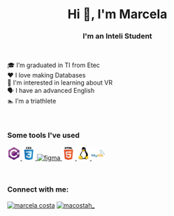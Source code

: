 <h1 align="center">Hi 👋, I'm Marcela</h1>
<h3 align="center">I'm an Inteli Student</h3>

<br />

🎓 I’m graduated in TI from Etec <br />
❤️ I love making Databases <br />
🧩 I'm interested in learning about VR <br />
🗣️ I have an advanced English <br />
🏊 I’m a triathlete <br />

<br />

<h3 align="left">Some tools I've used</h3>
<p align="left"> <a href="https://www.w3schools.com/cs/" target="_blank" rel="noreferrer"> <img src="https://raw.githubusercontent.com/devicons/devicon/master/icons/csharp/csharp-original.svg" alt="csharp" width="30" height="30"/> </a> <a href="https://www.w3schools.com/css/" target="_blank" rel="noreferrer"> <img src="https://raw.githubusercontent.com/devicons/devicon/master/icons/css3/css3-original-wordmark.svg" alt="css3" width="30" height="30"/> </a> <a href="https://www.figma.com/" target="_blank" rel="noreferrer"> <img src="https://www.vectorlogo.zone/logos/figma/figma-icon.svg" alt="figma" width="30" height="30"/> </a> <a href="https://www.w3.org/html/" target="_blank" rel="noreferrer"> <img src="https://raw.githubusercontent.com/devicons/devicon/master/icons/html5/html5-original-wordmark.svg" alt="html5" width="30" height="30"/> </a> <a href="https://www.linux.org/" target="_blank" rel="noreferrer"> <img src="https://raw.githubusercontent.com/devicons/devicon/master/icons/linux/linux-original.svg" alt="linux" width="30" height="30"/> </a> <a href="https://www.mysql.com/" target="_blank" rel="noreferrer"> <img src="https://raw.githubusercontent.com/devicons/devicon/master/icons/mysql/mysql-original-wordmark.svg" alt="mysql" width="30" height="30"/> </a> </p>

<br />

<h3 align="left">Connect with me:</h3>
<p align="left">
<a href="https://linkedin.com/in/marcela costa" target="blank"><img align="center" src="https://raw.githubusercontent.com/rahuldkjain/github-profile-readme-generator/master/src/images/icons/Social/linked-in-alt.svg" alt="marcela costa" height="30" width="40" /></a>
<a href="https://instagram.com/macostah_" target="blank"><img align="center" src="https://raw.githubusercontent.com/rahuldkjain/github-profile-readme-generator/master/src/images/icons/Social/instagram.svg" alt="macostah_" height="30" width="40" /></a>
</p>

<br />

<!--
<p>&nbsp;<img align="left" src="https://github-readme-stats.vercel.app/api?username=macosta7&show_icons=true&locale=en" alt="macosta7" /></p>

<p><img align="center" src="https://github-readme-stats.vercel.app/api/top-langs?username=macosta7&show_icons=true&locale=en&layout=compact" alt="macosta7" /></p>
-->



<!--
**macosta7/macosta7** is a ✨ _special_ ✨ repository because its `README.md` (this file) appears on your GitHub profile.

Here are some ideas to get you started:

- 🔭 I’m currently working on ...
- 🌱 I’m currently learning ...
- 👯 I’m looking to collaborate on ...
- 🤔 I’m looking for help with ...
- 💬 Ask me about ...
- 📫 How to reach me: ...
- 😄 Pronouns: ...
- ⚡ Fun fact: ...
-->
